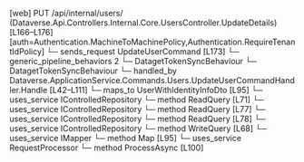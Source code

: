 [web] PUT /api/internal/users/  (Dataverse.Api.Controllers.Internal.Core.UsersController.UpdateDetails)  [L166–L176] [auth=Authentication.MachineToMachinePolicy,Authentication.RequireTenantIdPolicy]
  └─ sends_request UpdateUserCommand [L173]
    └─ generic_pipeline_behaviors 2
      └─ DatagetTokenSyncBehaviour
      └─ DatagetTokenSyncBehaviour
    └─ handled_by Dataverse.ApplicationService.Commands.Users.UpdateUserCommandHandler.Handle [L42–L111]
      └─ maps_to UserWithIdentityInfoDto [L95]
      └─ uses_service IControlledRepository<FirmSettings>
        └─ method ReadQuery [L71]
      └─ uses_service IControlledRepository<Office>
        └─ method ReadQuery [L77]
      └─ uses_service IControlledRepository<Team>
        └─ method ReadQuery [L78]
      └─ uses_service IControlledRepository<User>
        └─ method WriteQuery [L68]
      └─ uses_service IMapper
        └─ method Map [L95]
      └─ uses_service RequestProcessor
        └─ method ProcessAsync [L100]

